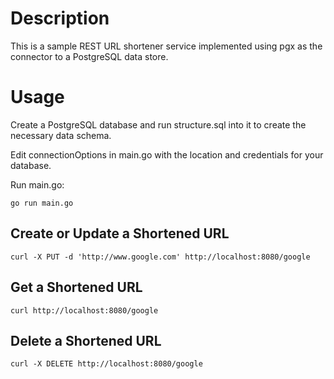 # Description

This is a sample REST URL shortener service implemented using pgx as the connector to a PostgreSQL data store.

# Usage

Create a PostgreSQL database and run structure.sql into it to create the necessary data schema.

Edit connectionOptions in main.go with the location and credentials for your database.

Run main.go:

    go run main.go

## Create or Update a Shortened URL

    curl -X PUT -d 'http://www.google.com' http://localhost:8080/google

## Get a Shortened URL

    curl http://localhost:8080/google

## Delete a Shortened URL

    curl -X DELETE http://localhost:8080/google
